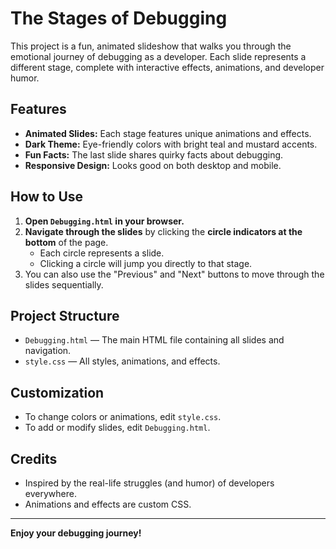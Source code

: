 # The Stages of Debugging

This project is a fun, animated slideshow that walks you through the emotional journey of debugging as a developer. Each slide represents a different stage, complete with interactive effects, animations, and developer humor.

## Features

- **Animated Slides:** Each stage features unique animations and effects.
- **Dark Theme:** Eye-friendly colors with bright teal and mustard accents.
- **Fun Facts:** The last slide shares quirky facts about debugging.
- **Responsive Design:** Looks good on both desktop and mobile.

## How to Use

1. **Open `Debugging.html` in your browser.**
2. **Navigate through the slides** by clicking the **circle indicators at the bottom** of the page.  
   - Each circle represents a slide.  
   - Clicking a circle will jump you directly to that stage.
3. You can also use the "Previous" and "Next" buttons to move through the slides sequentially.

## Project Structure

- `Debugging.html` — The main HTML file containing all slides and navigation.
- `style.css` — All styles, animations, and effects.

## Customization

- To change colors or animations, edit `style.css`.
- To add or modify slides, edit `Debugging.html`.

## Credits

- Inspired by the real-life struggles (and humor) of developers everywhere.
- Animations and effects are custom CSS.

---

**Enjoy your debugging journey!**